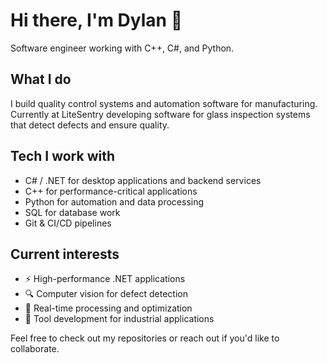 # Hi there, I'm Dylan 👋

Software engineer working with C++, C#, and Python.

## What I do
I build quality control systems and automation software for manufacturing. Currently at LiteSentry developing software for glass inspection systems that detect defects and ensure quality.

## Tech I work with
- C# / .NET for desktop applications and backend services
- C++ for performance-critical applications 
- Python for automation and data processing
- SQL for database work
- Git & CI/CD pipelines

## Current interests
- ⚡ High-performance .NET applications
- 🔍 Computer vision for defect detection
- 🚀 Real-time processing and optimization
- 🔧 Tool development for industrial applications

Feel free to check out my repositories or reach out if you'd like to collaborate.
